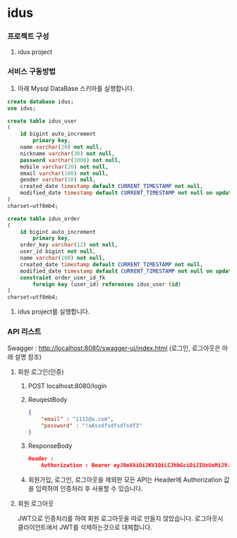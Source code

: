 # idus

### 프로젝트 구성

1. idus project

### 서비스 구동방법

1. 아래 Mysql DataBase 스키마를 실행합니다.

```sql
create database idus;
use idus;

create table idus_user
(
	id bigint auto_increment
		primary key,
	name varchar(20) not null,
	nickname varchar(30) not null,
	password varchar(1000) not null,
	mobile varchar(20) not null,
	email varchar(100) not null,
	gender varchar(10) null,
	created_date timestamp default CURRENT_TIMESTAMP not null,
	modified_date timestamp default CURRENT_TIMESTAMP not null on update CURRENT_TIMESTAMP
)
charset=utf8mb4;

create table idus_order
(
	id bigint auto_increment
		primary key,
	order_key varchar(12) not null,
	user_id bigint not null,
	name varchar(100) not null,
	created_date timestamp default CURRENT_TIMESTAMP not null,
	modified_date timestamp default CURRENT_TIMESTAMP not null on update CURRENT_TIMESTAMP,
	constraint order_user_id_fk
		foreign key (user_id) references idus_user (id)
)
charset=utf8mb4;
```

1. idus project를 실행합니다.

### API 리스트

Swagger : [http://localhost:8080/swagger-ui/index.html](http://localhost:8080/swagger-ui/index.html) (로그인, 로그아웃은 아래 설명 참조)

1. 회원 로그인(인증)
    1. POST localhost:8080/login
    2. ReuqestBody
        
        ```json
        {
            "email" : "1112@a.com",
            "password" : "!aAssdfsdfsdfsdf3"
        }
        ```
        
    3. ResponseBody
        
        ```json
        Header :
        	Authorization : Bearer eyJ0eXAiOiJKV1QiLCJhbGciOiJIUzUxMiJ9.eyJzdWIiOiIxMTEyQGEuY29tIiwiZXhwIjoxNjQ0NTI1Nzc3LCJ1c2VybmFtZSI6IjExMTJAYS5jb20ifQ.cCZx08EKTrYFSx3gVtGuJUTBsadbllNT-6eS-V8yLycMjLhNwsnntJoYTEXXSMNST75ZRw6yhIFWWbyXGAvGyQ
        ```
        
    4. 회원가입, 로그인, 로그아웃을 제외한 모든 API는 Header에 Authorization 값을 입력하여 인증처리 후 사용할 수 있습니다.
        
        
2. 회원 로그아웃
    
    JWT으로 인증처리를 하여 회원 로그아웃을 따로 만들지 않았습니다.
    로그아웃시 클라이언트에서 JWT를 삭제하는것으로 대체합니다.
